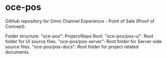 # oce-pos
GitHub repository for Omni Channel Experience - Point of Sale (Proof of Concept).

Folder structure:
"oce-pos": Project/Repo Root.
"oce-pos/pos-ui": Root folder for UI source files.
"oce-pos/pos-server": Root folder for Server-side source files.
"oce-pos/pos-docs": Root folder for project related documents.
